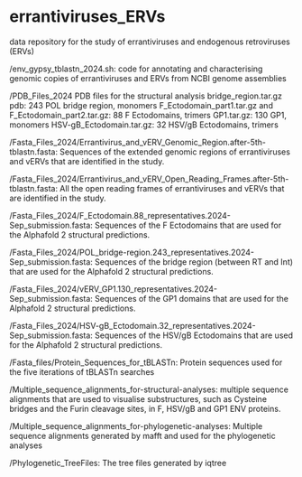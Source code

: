# errantiviruses_ERVs

data repository for the study of errantiviruses and endogenous retroviruses (ERVs)


/env_gypsy_tblastn_2024.sh:
code for annotating and characterising genomic copies of errantiviruses and ERVs from NCBI genome assemblies


/PDB_Files_2024
PDB files for the structural analysis
bridge_region.tar.gz pdb: 243 POL bridge region, monomers
F_Ectodomain_part1.tar.gz and F_Ectodomain_part2.tar.gz: 88 F Ectodomains, trimers
GP1.tar.gz: 130 GP1, monomers
HSV-gB_Ectodomain.tar.gz: 32 HSV/gB Ectodomains, trimers


/Fasta_Files_2024/Errantivirus_and_vERV_Genomic_Region.after-5th-tblastn.fasta:
Sequences of the extended genomic regions of errantiviruses and vERVs that are identified in the study.


/Fasta_Files_2024/Errantivirus_and_vERV_Open_Reading_Frames.after-5th-tblastn.fasta:
All the open reading frames of errantiviruses and vERVs that are identified in the study.


/Fasta_Files_2024/F_Ectodomain.88_representatives.2024-Sep_submission.fasta:
Sequences of the F Ectodomains that are used for the Alphafold 2 structural predictions.

/Fasta_Files_2024/POL_bridge-region.243_representatives.2024-Sep_submission.fasta:
Sequences of the bridge region (between RT and Int) that are used for the Alphafold 2 structural predictions.

/Fasta_Files_2024/vERV_GP1.130_representatives.2024-Sep_submission.fasta:
Sequences of the GP1 domains that are used for the Alphafold 2 structural predictions.

/Fasta_Files_2024/HSV-gB_Ectodomain.32_representatives.2024-Sep_submission.fasta:
Sequences of the HSV/gB Ectodomains that are used for the Alphafold 2 structural predictions.


/Fasta_files/Protein_Sequences_for_tBLASTn:
Protein sequences used for the five iterations of tBLASTn searches


/Multiple_sequence_alignments_for-structural-analyses:
multiple sequence alignments that are used to visualise substructures, such as Cysteine bridges and the Furin cleavage sites, in F, HSV/gB and GP1 ENV proteins.


/Multiple_sequence_alignments_for-phylogenetic-analyses:
Multiple sequence alignments generated by mafft and used for the phylogenetic analyses


/Phylogenetic_TreeFiles:
The tree files generated by iqtree
